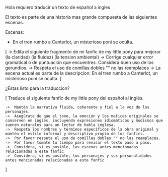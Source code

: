 Hola requiero traducir un texto de español a ingles

El texto es parte de una historia mas grande compuesta de las siguientes escenas.

Escenas:

- En el tren rumbo a Canterlot, un misterioso poni se oculta. 

[
    -> Edita el siguiente fragmento de mi fanfic de my little pony para mejorar (la claridad) (la fluidez) (la tension ambiental)
    -> Corrige cualquier error gramatical o de puntuación que encuentres. Considera buen uso de los gerundios.
    -> Respeta el uso de comillas dobles "" no las reemplaces
    -> La escena actual es parte de la descripcion: En el tren rumbo a Canterlot, un misterioso poni se oculta.
]

¿Estas listo para la traduccion?

[
    Traduce el siguiente fanfic de my little pony del español al inglés.

    ->  Mantén la narrativa fluida, coherente y fiel a la voz de los personajes. 
    ->  Asegúrate de que el tono, la emoción y los matices originales se conserven en inglés, incluyendo expresiones idiomáticas y modismos que suenen naturales para un lector de habla inglesa. 
    ->  Respeta los nombres y términos específicos de la obra original y mantén el estilo informal y descriptivo propio de los fanfics.
    ->  Por favor respeta el uso de comillas dobles "" no las reemplaces.
    ->  Por favor tomate tu tiempo para revisar el texto paso a paso.
    ->  Considera, si es posible, las escenas antes mencionadas relacionadas a este fanfic
    ->  Considera, si es posible, los personajes y sus personalidades antes mencionadas relacionadas a este fanfic
]
